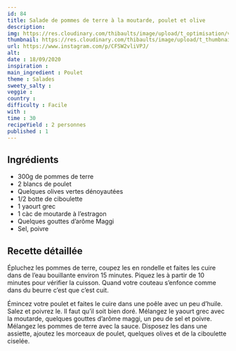 ```yaml
---
id: 84
title: Salade de pommes de terre à la moutarde, poulet et olive
description: 
img: https://res.cloudinary.com/thibaults/image/upload/t_optimisation/v1600456034/Recipes/20200918_salade_patate.jpg
thumbnail: https://res.cloudinary.com/thibaults/image/upload/t_thumbnail_josie/v1600456034/Recipes/20200918_salade_patate.jpg
url: https://www.instagram.com/p/CFSW2vliVPJ/
alt: 
date : 18/09/2020
inspiration : 
main_ingredient : Poulet
theme : Salades
sweety_salty : 
veggie : 
country :
difficulty : Facile
with : 
time : 30
recipeYield : 2 personnes
published : 1
---
```


## Ingrédients
 - 300g de pommes de terre
 - 2 blancs de poulet
 - Quelques olives vertes dénoyautées
 - 1/2 botte de ciboulette
 - 1 yaourt grec
 - 1 càc de moutarde à l’estragon
 - Quelques gouttes d’arôme Maggi
 - Sel, poivre

## Recette détaillée
Épluchez les pommes de terre, coupez les en rondelle et faites les cuire dans de l’eau bouillante environ 15 minutes. Piquez les à partir de 10 minutes pour vérifier la cuisson. Quand votre couteau s’enfonce comme dans du beurre c’est que c’est cuit.

Émincez votre poulet et faites le cuire dans une poêle avec un peu d’huile. Salez et poivrez le. Il faut qu’il soit bien doré. Mélangez le yaourt grec avec la moutarde, quelques gouttes d’arôme maggi, un peu de sel et poivre. Mélangez les pommes de terre avec la sauce. Disposez les dans une assiette, ajoutez les morceaux de poulet, quelques olives et de la ciboulette ciselée.